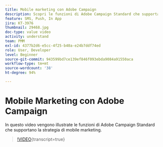 ```yaml
---
title: Mobile marketing con Adobe Campaign
description: Scopri le funzioni di Adobe Campaign Standard che supportano la strategia di mobile marketing.
feature: SMS, Push, In App
jira: KT-3976
thumbnail: 29468.jpg
doc-type: value video
activity: understand
team: PMM
exl-id: 4377b2d6-e5cc-4f25-b40a-e24b7ddf74ed
role: User, Developer
level: Beginner
source-git-commit: 943599bd7ce139ef846f093ebda9084a91550aca
workflow-type: tm+mt
source-wordcount: '38'
ht-degree: 94%

---
```


# Mobile Marketing con Adobe Campaign

In questo video vengono illustrate le funzioni di Adobe Campaign Standard che supportano la strategia di mobile marketing.

>[!VIDEO](https://video.tv.adobe.com/v/29468?learn=on){transcript=true}
